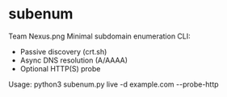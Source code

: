 # subenum
Team Nexus.png
Minimal subdomain enumeration CLI:
- Passive discovery (crt.sh)
- Async DNS resolution (A/AAAA)
- Optional HTTP(S) probe

Usage:
  python3 subenum.py live -d example.com --probe-http
